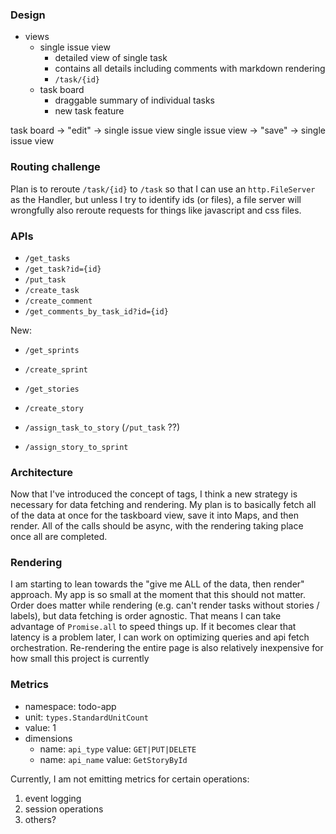 ### Design

- views
  - single issue view
    - detailed view of single task
    - contains all details including comments with markdown rendering
    - `/task/{id}`
  - task board
    - draggable summary of individual tasks
    - new task feature

task board -> "edit" -> single issue view
single issue view -> "save" -> single issue view

### Routing challenge

Plan is to reroute `/task/{id}` to `/task` so that I can use an `http.FileServer` as the Handler, but unless I try to identify ids (or files), a file server will wrongfully also reroute requests for things like javascript and css files.

### APIs

- `/get_tasks`
- `/get_task?id={id}`
- `/put_task`
- `/create_task`
- `/create_comment`
- `/get_comments_by_task_id?id={id}`

New:

- `/get_sprints`
- `/create_sprint`

- `/get_stories`
- `/create_story`

- `/assign_task_to_story` (`/put_task` ??)
- `/assign_story_to_sprint`

### Architecture

Now that I've introduced the concept of tags, I think a new strategy is necessary for data fetching and rendering.
My plan is to basically fetch all of the data at once for the taskboard view, save it into Maps, and then render.
All of the calls should be async, with the rendering taking place once all are completed.

### Rendering

I am starting to lean towards the "give me ALL of the data, then render" approach. My app is so small at the moment that this should not matter. Order does matter while rendering (e.g. can't render tasks without stories / labels), but data fetching is order agnostic. That means I can take advantage of `Promise.all` to speed things up. If it becomes clear that latency is a problem later, I can work on optimizing queries and api fetch orchestration. Re-rendering the entire page is also relatively inexpensive for how small this project is currently

### Metrics

- namespace: todo-app
- unit: `types.StandardUnitCount`
- value: 1
- dimensions
  - name: `api_type` value: `GET|PUT|DELETE`
  - name: `api_name` value: `GetStoryById`

Currently, I am not emitting metrics for certain operations:

1. event logging
1. session operations
1. others?
